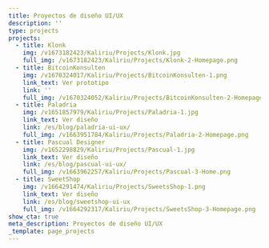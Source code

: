```yaml
---
title: Proyectos de diseño UI/UX
description: ''
type: projects
projects:
  - title: Klonk
    img: /v1673182423/Kaliriu/Projects/Klonk.jpg
    full_img: /v1673182423/Kaliriu/Projects/Klonk-2-Homepage.png
  - title: BitcoinKonsulten
    img: /v1670324017/Kaliriu/Projects/BitcoinKonsulten-1.png
    link_text: Ver prototipo
    link: ''
    full_img: /v1670324052/Kaliriu/Projects/BitcoinKonsulten-2-Homepage.png
  - title: Paladria
    img: /v1651857979/Kaliriu/Projects/Paladria-1.jpg
    link_text: Ver diseño
    link: /es/blog/paladria-ui-ux/
    full_img: /v1663951784/Kaliriu/Projects/Paladria-2-Homepage.png
  - title: Pascual Designer
    img: /v1652298829/Kaliriu/Projects/Pascual-1.jpg
    link_text: Ver diseño
    link: /es/blog/pascual-ui-ux/
    full_img: /v1663962257/Kaliriu/Projects/Pascual-3-Home.png
  - title: SweetShop
    img: /v1664291474/Kaliriu/Projects/SweetsShop-1.png
    link_text: Ver diseño
    link: /es/blog/sweetshop-ui-ux
    full_img: /v1664292317/Kaliriu/Projects/SweetsShop-3-Homepage.png
show_cta: true
meta_description: Proyectos de diseño UI/UX
_template: page_projects
---
```



